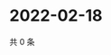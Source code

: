 # 2022-02-18

共 0 条

<!-- BEGIN WEIBO -->
<!-- 最后更新时间 Fri Feb 18 2022 18:10:15 GMT+0800 (China Standard Time) -->

<!-- END WEIBO -->
